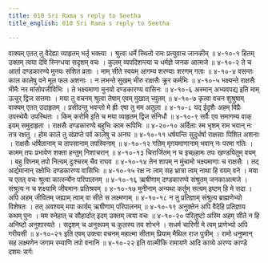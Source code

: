 ```yaml
---
title: 010 Sri Rama s reply to Seetha
title_english: 010 Sri Rama s reply to Seetha

---
```

<div class="audioEmbed"  caption="श्रीराम-हरिसीताराममूर्ति-घनपाठिभ्यां वचनम्" src="https://archive.org/download/Ramayana-recitation-Sriram-harisItArAmamUrti-Ghanapaati-v2/Kanda_3/Kanda_3_ARK-010-Ramena_Kshatra_Dharma_Nirupanam.mp3"></div>
वाक्यम् एतत् तु वैदेह्या व्याहृतम् भर्तृ भक्त्या ।  
श्रुत्वा धर्मे स्थितो रामः प्रत्युवाच जानकीम् ॥ ४-१०-१  
हितम् उक्तम् त्वया देवि स्निग्धया सदृशम् वचः ।  
कुलम् व्यपदिशन्त्या च धर्मज्ञे जनक आत्मजे ॥ ४-१०-२  
ते च आर्ता दण्डकारण्ये मुनयः संशित व्रताः ।  
माम् सीते स्वयम् आगम्य शरण्याः शरणम् गताः ॥ ४-१०-४  
वसन्तः काल कालेषु वने मूल फल अशनाः ।  
न लभन्ते सुखम् भीरु राक्षसैः क्रूर कर्मभिः ॥ ४-१०-५  
भक्ष्यन्ते राक्षसैः भीमैः नर मांसोपजीविभिः ।  
ते भक्ष्यमाणा मुनयो दण्डकारण्य वासिनः ॥ ४-१०-६  
अस्मान् अभ्यवपद्य इति माम् ऊचुर् द्विज सत्तमाः ।  
मया तु वचनम् श्रुत्वा तेषाम् एवम् मुखात् च्युतम् ॥ ४-१०-७  
कृत्वा वचन शुश्रुषाम् वाक्यम् एतत् उदाहृतम् ।  
प्रसीदन्तु भवन्तो मे ह्रीः एषा तु मम अतुला ॥ ४-१०-८  
यद् ईदृशैः अहम् विप्रैः उपस्थेयैः उपस्थितः ।  
किम् करोमि इति च मया व्याहृतम् द्विज संनिधौ ॥ ४-१०-९  
सर्वैः एव समागम्य वाक् इयम् समुदाहृता ।  
राक्षसैः दण्डकारण्ये बहुभिः काम रूपिभिः ॥ ४-२०-१०  
अर्दिताः स्म भृशम् राम भवान् नः तत्र रक्षतु ।  
होम काले तु संप्राप्ते पर्व कालेषु च अनघ ॥ ४-१०-११  
धर्षयन्ति सुदुर्धर्षा राक्षसाः पिशित अशनाः ।  
राक्षसैः धर्षितानाम् च तापसानाम् तपस्विनाम् ॥ ४-१०-१२  
गतिम् मृगयमाणानाम् भवान् नः परमा गतिः ।  
कामम् तपः प्रभावेण शक्ता हन्तुम् निशाचरान् ॥ ४-१०-१३  
चिरार्जितम् न च इच्छ्हामः तपः खण्डयितुम् वयम् ।  
बहु विघ्नम् तपो नित्यम् दुःश्चरम् चैव राघव ॥ ४-१०-१४  
तेन शापम् न मुंचामो भक्ष्यमाणाः च राक्षसैः ।  
तद् अर्द्यमानान् रक्षोभिः दण्डकारण्य वासिभिः ॥ ४-१०-१५  
रक्ष नः त्वम् सह भ्रात्रा त्वम् नाथा हि वयम् वने ।  
मया च एतत् वचः श्रुत्वा कार्त्स्न्येन परिपालनम् ॥ ४-१०-१६  
ऋषीणाम् दण्डकारण्ये संश्रुतम् जनकाअत्मजे ।  
संश्रुत्य न च शक्ष्यामि जीवमानः प्रतिश्रवम् ॥ ४-१०-१७  
मुनीनाम् अन्यथा कर्तुम् सत्यम् इष्टम् हि मे सदा ।  
अपि अहम् जीवितम् जह्याम् त्वाम् वा सीते स लक्ष्मणाम् ॥ ४-१०-१८  
न तु प्रतिज्ञाम् संश्रुत्य ब्राह्मणेभ्यो विशेषतः ।  
तत् अवश्यम् मया कार्यम् ऋषीणाम् परिपालनम् ॥ ४-१०-१९  
अनुक्तेन अपि वैदेहि प्रतिज्ञाय कथम् पुनः ।  
मम स्नेहात् च सौहार्दात् इदम् उक्तम् त्वया वचः ॥ ४-१०-२०  
परितुष्टो अस्मि अहम् सीते न हि अनिष्टो अनुशास्यते ।  
सदृशम् च अनुरूपम् च कुलस्य तव शोभने ।  
सधर्म चारिणी मे त्वम् प्राणेभ्यो अपि गरीयसी ॥ ४-१०-२१  
इति एवम् उक्त्वा वचनम् महात्मा  
सीताम् प्रियाम् मैथिल राज पुत्रीम् ।  
रामो धनुष्मान् सह लक्ष्मणेन  
जगाम रम्याणि तपो वनानि ॥ ४-१०-२२  
इति वाल्मीकि रामायणे आदि काव्ये अरण्य काण्डे दशमः सर्गः